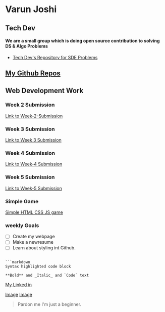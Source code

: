 # Varun Joshi

## Tech Dev 
#### We are a small group which is doing open source contribution to solving DS & Algo Problems
- [Tech Dev's Repository for SDE Problems](https://github.com/shrinathjoshi/Amazon-SDE-Test-Series)

## [My Github Repos](https://iamvarunjoshi.github.io/)


## Web Development Work
### Week 2 Submission
[Link to Week-2-Submission](https://iamvarunjoshi.github.io/iamvarunjoshi.github.io/Week2-Solutions/submission-week-2.html)
### Week 3 Submission
[Link to Week 3 Submission](https://iamvarunjoshi.github.io/iamvarunjoshi.github.io/assignment3/index.html)
### Week 4 Submission
[Link to Week-4 Submission](https://iamvarunjoshi.github.io/iamvarunjoshi.github.io/assignment-4/index.html)
### Week 5 Submission
[Link to Week-5 Submission](https://iamvarunjoshi.github.io/iamvarunjoshi.github.io/assignment5/assignment5-solution-starter/index.html)
### Simple Game
[Simple HTML CSS JS game](https://iamvarunjoshi.github.io/iamvarunjoshi.github.io/JavaScript_Game/Index.html)


### weekly Goals
- [ ] Create my webpage
- [ ] Make a newresume
- [ ] Learn about styling int Github.

``` hello

```markdown
Syntax highlighted code block

**Bold** and _Italic_ and `Code` text

```
[My Linked in](https://www.linkedin.com/in/varun-joshi-32b04916a/)

[Image](https://wallpaperplay.com/walls/full/9/b/2/136207.jpg)
[Image](https://wallpapercave.com/wp/stgCQiZ.jpg)
>Pardon me I'm just a beginner.

